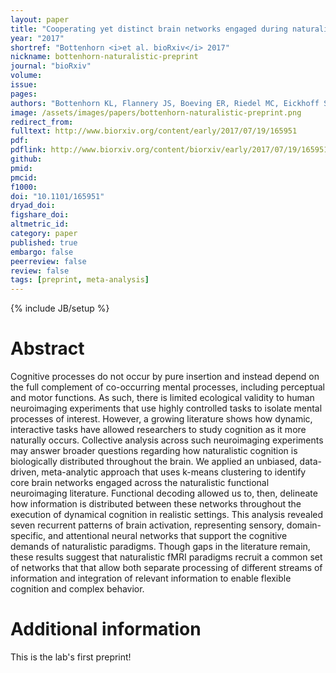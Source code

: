 ```yaml
---
layout: paper
title: "Cooperating yet distinct brain networks engaged during naturalistic paradigms: A meta-analysis of functional MRI results"
year: "2017"
shortref: "Bottenhorn <i>et al. bioRxiv</i> 2017"
nickname: bottenhorn-naturalistic-preprint
journal: "bioRxiv"
volume:
issue:
pages:
authors: "Bottenhorn KL, Flannery JS, Boeving ER, Riedel MC, Eickhoff SB, Sutherland MT, Laird AR"
image: /assets/images/papers/bottenhorn-naturalistic-preprint.png
redirect_from:
fulltext: http://www.biorxiv.org/content/early/2017/07/19/165951
pdf:
pdflink: http://www.biorxiv.org/content/biorxiv/early/2017/07/19/165951.full.pdf
github:
pmid:
pmcid:
f1000:
doi: "10.1101/165951"
dryad_doi:
figshare_doi:
altmetric_id:
category: paper
published: true
embargo: false
peerreview: false
review: false
tags: [preprint, meta-analysis]
---
```

{% include JB/setup %}

# Abstract

Cognitive processes do not occur by pure insertion and instead depend on the full complement of co-occurring mental processes, including perceptual and motor functions. As such, there is limited ecological validity to human neuroimaging experiments that use highly controlled tasks to isolate mental processes of interest. However, a growing literature shows how dynamic, interactive tasks have allowed researchers to study cognition as it more naturally occurs. Collective analysis across such neuroimaging experiments may answer broader questions regarding how naturalistic cognition is biologically distributed throughout the brain. We applied an unbiased, data-driven, meta-analytic approach that uses k-means clustering to identify core brain networks engaged across the naturalistic functional neuroimaging literature. Functional decoding allowed us to, then, delineate how information is distributed between these networks throughout the execution of dynamical cognition in realistic settings. This analysis revealed seven recurrent patterns of brain activation, representing sensory, domain-specific, and attentional neural networks that support the cognitive demands of naturalistic paradigms. Though gaps in the literature remain, these results suggest that naturalistic fMRI paradigms recruit a common set of networks that that allow both separate processing of different streams of information and integration of relevant information to enable flexible cognition and complex behavior.

# Additional information

This is the lab's first preprint!
